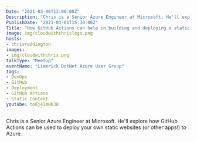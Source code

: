 ```yaml
---
Date: "2021-03-06T13:00:00Z"
Description: "Chris is a Senior Azure Engineer at Microsoft. He'll explore how GitHub Actions can be used to deploy your own static websites (or other apps!) to Azure."
PublishDate: "2021-01-01T15:30:00Z"
Title: "How GitHub Actions can help in building and deploying a static website and more"
image: img/cloudwithchrislogo.png
hosts:
- chrisreddington
images:
- img/cloudwithchris.png
talkType: "Meetup"
eventName: "Limerick DotNet Azure User Group"
tags:
- DevOps
- GitHub
- Deployment
- GitHub Actions
- Static Content
youtube: to6j4ImHKJ8
---
```

Chris is a Senior Azure Engineer at Microsoft. He'll explore how GitHub Actions can be used to deploy your own static websites (or other apps!) to Azure.